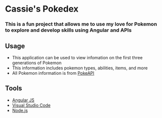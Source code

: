 # Cassie's Pokedex

### This is a fun project that allows me to use my love for Pokemon to explore and develop skills using Angular and APIs

## Usage
  - This application can be used to view infomation on the first three generations of Pokemon
  - This information includes pokemon types, abilities, items, and more
  - All Pokemon information is from [PokeAPI](https://pokeapi.co/)

## Tools
- [Angular JS](https://angularjs.org/)
- [Visual Studio Code](https://code.visualstudio.com/)
- [Node.js](https://nodejs.org/en/)
  
